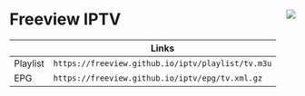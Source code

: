 # Freeview IPTV <img align="right" src="https://freeview.github.io/iptv/tv.png">

||Links|
|-|-|
|Playlist|`https://freeview.github.io/iptv/playlist/tv.m3u`|
|EPG|`https://freeview.github.io/iptv/epg/tv.xml.gz`|

